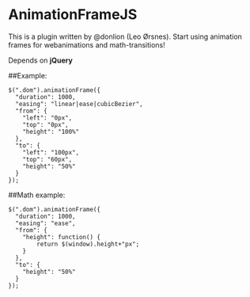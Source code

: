 AnimationFrameJS
=======================

This is a plugin written by @donlion (Leo Ørsnes).
Start using animation frames for webanimations and math-transitions!

Depends on **jQuery**



##Example:
```
$(".dom").animationFrame({
  "duration": 1000,
  "easing": "linear|ease|cubicBezier",
  "from": {
    "left": "0px",
    "top": "0px",
    "height": "100%"
  },
  "to": {
    "left": "100px",
    "top": "60px",
    "height": "50%"
  }
});
```


##Math example:
```
$(".dom").animationFrame({
  "duration": 1000,
  "easing": "ease",
  "from": {
    "height": function() {
    	return $(window).height+"px";
  	}
  },
  "to": {
    "height": "50%"
  }
});
```
